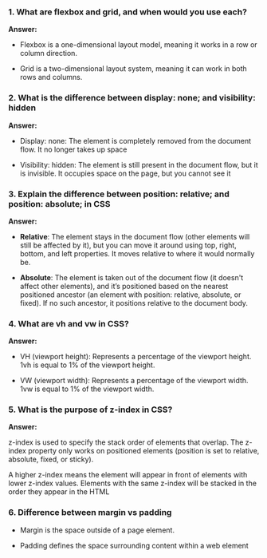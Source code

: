 ### 1. What are flexbox and grid, and when would you use each?

**Answer:**

- Flexbox is a one-dimensional layout model, meaning it works in a row or column direction.

- Grid is a two-dimensional layout system, meaning it can work in both rows and columns.

### 2. What is the difference between display: none; and visibility: hidden

**Answer:**

- Display: none: The element is completely removed from the document flow. It no longer takes up space

- Visibility: hidden: The element is still present in the document flow, but it is invisible. It occupies space on the page, but you cannot see it

### 3.  Explain the difference between position: relative; and position: absolute; in CSS

**Answer:**

- **Relative**: The element stays in the document flow (other elements will still be affected by it), but you can move it around using top, right, bottom, and left properties. It moves relative to where it would normally be.

- **Absolute**: The element is taken out of the document flow (it doesn't affect other elements), and it’s positioned based on the nearest positioned ancestor (an element with position: relative, absolute, or fixed). If no such ancestor, it positions relative to the document body.

### 4. What are vh and vw in CSS?

**Answer:**

- VH (viewport height): Represents a percentage of the viewport height. 1vh is equal to 1% of the viewport height.

- VW (viewport width): Represents a percentage of the viewport width. 1vw is equal to 1% of the viewport width.

### 5. What is the purpose of z-index in CSS?
**Answer:**

z-index is used to specify the stack order of elements that overlap. The z-index property only works on positioned elements (position is set to relative, absolute, fixed, or sticky).

A higher z-index means the element will appear in front of elements with lower z-index values.
Elements with the same z-index will be stacked in the order they appear in the HTML

### 6. Difference between margin vs padding 
- Margin is the space outside of a page element.
  
- Padding defines the space surrounding content within a web element